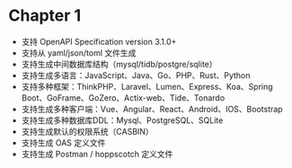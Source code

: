 # Chapter 1

* 支持 OpenAPI Specification version 3.1.0+
* 支持从 yaml/json/toml 文件生成
* 支持生成中间数据库结构（mysql/tidb/postgre/sqlite）
* 支持生成多语言：JavaScript、Java、Go、PHP、Rust、Python
* 支持多种框架：ThinkPHP、Laravel、Lumen、Express、Koa、Spring Boot、GoFrame、GoZero、Actix-web、Tide、Tonardo
* 支持生成多种客户端：Vue、Angular、React、Android、IOS、Bootstrap
* 支持生成多种数据库DDL：Mysql、PostgreSQL、SQLite
* 支持生成默认的权限系统（CASBIN）
* 支持生成 OAS 定义文件
* 支持生成 Postman / hoppscotch 定义文件